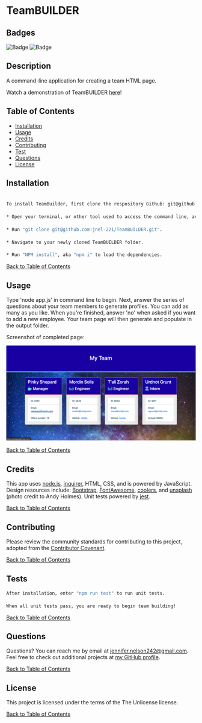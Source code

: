 # TeamBUILDER

## Badges

![Badge](https://img.shields.io/badge/license-The%20Unlicense-green.svg) ![Badge](https://img.shields.io/badge/powered%20by-JavaScript-informational.svg)

## Description

A command-line application for creating a team HTML page.

Watch a demonstration of TeamBUILDER [here](https://drive.google.com/file/d/1FcZfSF_0xNTqJBtrAalv7HahyQwPi8Ur/view?usp=sharing)!

## Table of Contents

- [Installation](#Installation)
- [Usage](#Usage)
- [Credits](#Credits)
- [Contributing](#Contributing)
- [Test](#Tests)
- [Questions](#Questions)
- [License](#License)

## Installation

```bash

To install TeamBuilder, first clone the respository Github: git@github.com:jnel-221/TeamBUILDER.git, then:

* Open your terminal, or other tool used to access the command line, and navigate to the file where you want to save TeamBuilder.

* Run "git clone git@github.com:jnel-221/TeamBUILDER.git".

* Navigate to your newly cloned TeamBUILDER folder.

* Run "NPM install", aka "npm i" to load the dependencies.

```

[Back to Table of Contents](#table-of-contents)

## Usage

Type 'node app.js' in command line to begin. Next, answer the series of questions about your team members to generate profiles. You can add as many as you like. When you're finished, answer 'no' when asked if you want to add a new employee. Your team page will then generate and populate in the output folder.

Screenshot of completed page:

![My Team Page](./assets/images/myteam2.png)

[Back to Table of Contents](#table-of-contents)

## Credits

This app uses [node.js](https://nodejs.org/en/), [inquirer](https://www.npmjs.com/package/inquirer), HTML, CSS, and is powered by JavaScript. Design resources include: [Bootstrap](https://getbootstrap.com/), [FontAwesome](https://fontawesome.com/), [coolers](https://coolors.co/), and [unsplash](https://unsplash.com/) (photo credit to Andy Holmes). Unit tests powered by [jest](https://www.npmjs.com/package/jest).

[Back to Table of Contents](#table-of-contents)

## Contributing

Please review the community standards for contributing to this project, adopted from the [Contributor Covenant](https://www.contributor-covenant.org/).

[Back to Table of Contents](#table-of-contents)

## Tests

```bash
After installation, enter "npm run test" to run unit tests.

When all unit tests pass, you are ready to begin team building!
```

[Back to Table of Contents](#table-of-contents)

## Questions

Questions? You can reach me by email at jennifer.nelson242@gmail.com. Feel free to check out additional projects at [my GitHub profile](https://github.com/jnel-221).

[Back to Table of Contents](#table-of-contents)

## License

This project is licensed under the terms of the The Unlicense license.

[Back to Table of Contents](#table-of-contents)
